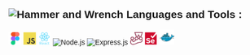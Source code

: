 <!DOCTYPE html>
<html lang="en">
<head>
  <meta charset="UTF-8">
  <meta name="viewport" content="width=device-width, initial-scale=1.0">
  <title>Icon List with Custom Font</title>
  <style>
    body {
      font-family: "Your Custom Font", sans-serif; /* Change "Your Custom Font" to the font you want to use */
    }
  </style>
</head>
<body>
  <h2><img src="https://github.com/devicons/devicon/blob/master/icons/hammer/hammer-original.svg" alt="Hammer and Wrench" width="25" height="25"/> Languages and Tools :</h2>
  <div>
    <img src="https://github.com/devicons/devicon/blob/master/icons/figma/figma-original.svg" title="Figma" alt="Figma" width="25" height="25"/>
    <img src="https://github.com/devicons/devicon/blob/master/icons/javascript/javascript-original.svg" title="JavaScript" alt="JavaScript" width="25" height="25"/>
    <img src="https://github.com/devicons/devicon/blob/master/icons/react/react-original-wordmark.svg" title="React" alt="React" width="25" height="25"/>
    <img src="https://cdn.jsdelivr.net/gh/devicons/devicon/icons/nodejs/nodejs-plain.svg" title="Node.js" alt="Node.js" width="25" height="25"/>
    <img src="https://cdn.jsdelivr.net/gh/devicons/devicon/icons/express/express-original.svg" title="Express.js" alt="Express.js" width="25" height="25"/>
    <img src="https://github.com/devicons/devicon/blob/master/icons/jest/jest-plain.svg" title="Jest" alt="Jest" width="25" height="25"/>
    <img src="https://github.com/devicons/devicon/blob/master/icons/selenium/selenium-original.svg" title="Selenium" alt="Selenium" width="25" height="25"/>
    <img src="https://github.com/devicons/devicon/blob/master/icons/docker/docker-original.svg" title="Docker" alt="Docker" width="30" height="30"/>
  </div>
</body>
</html>
